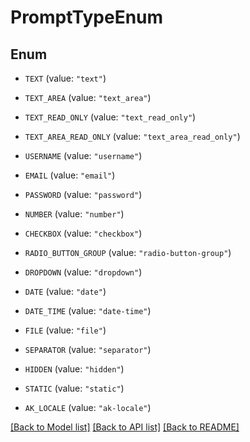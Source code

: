 # PromptTypeEnum

## Enum


* `TEXT` (value: `"text"`)

* `TEXT_AREA` (value: `"text_area"`)

* `TEXT_READ_ONLY` (value: `"text_read_only"`)

* `TEXT_AREA_READ_ONLY` (value: `"text_area_read_only"`)

* `USERNAME` (value: `"username"`)

* `EMAIL` (value: `"email"`)

* `PASSWORD` (value: `"password"`)

* `NUMBER` (value: `"number"`)

* `CHECKBOX` (value: `"checkbox"`)

* `RADIO_BUTTON_GROUP` (value: `"radio-button-group"`)

* `DROPDOWN` (value: `"dropdown"`)

* `DATE` (value: `"date"`)

* `DATE_TIME` (value: `"date-time"`)

* `FILE` (value: `"file"`)

* `SEPARATOR` (value: `"separator"`)

* `HIDDEN` (value: `"hidden"`)

* `STATIC` (value: `"static"`)

* `AK_LOCALE` (value: `"ak-locale"`)


[[Back to Model list]](../README.md#documentation-for-models) [[Back to API list]](../README.md#documentation-for-api-endpoints) [[Back to README]](../README.md)


